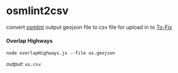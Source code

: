 # osmlint2csv

convert [osmlint](https://github.com/osmlab/osmlint) output geojson file to csv file for upload in to [To-Fix](https://github.com/osmlab/to-fix)


#### Overlap Highways

`node overlapHighways.js --file us.geojson`

*output:* `us.csv`
